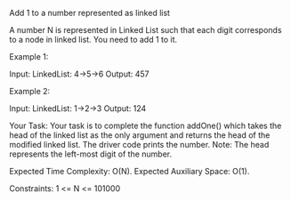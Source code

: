 Add 1 to a number represented as linked list

A number N is represented in Linked List such that each digit corresponds to a node in linked list. You need to add 1 to it.

Example 1:

Input:
LinkedList: 4->5->6
Output: 457 

Example 2:

Input:
LinkedList: 1->2->3
Output: 124 

Your Task:
Your task is to complete the function addOne() which takes the head of the linked list as the only argument and returns the head of the modified linked list. The driver code prints the number.
Note: The head represents the left-most digit of the number.

Expected Time Complexity: O(N).
Expected Auxiliary Space: O(1).

Constraints:
1 <= N <= 101000
